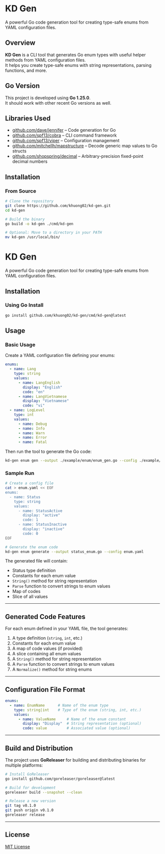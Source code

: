 # KD Gen

A powerful Go code generation tool for creating type-safe enums from YAML configuration files.

## Overview

**KD Gen** is a CLI tool that generates Go enum types with useful helper methods from YAML configuration files.  
It helps you create type-safe enums with string representations, parsing functions, and more.

## Go Version

This project is developed using **Go 1.25.0**.  
It should work with other recent Go versions as well.

## Libraries Used

- [github.com/dave/jennifer](https://github.com/dave/jennifer) – Code generation for Go
- [github.com/spf13/cobra](https://github.com/spf13/cobra) – CLI command framework
- [github.com/spf13/viper](https://github.com/spf13/viper) – Configuration management
- [github.com/mitchellh/mapstructure](https://github.com/mitchellh/mapstructure) – Decode generic map values to Go structs
- [github.com/shopspring/decimal](https://github.com/shopspring/decimal) – Arbitrary-precision fixed-point decimal numbers

## Installation

### From Source

```bash
# Clone the repository
git clone https://github.com/khuong02/kd-gen.git
cd kd-gen

# Build the binary
go build -o kd-gen ./cmd/kd-gen

# Optional: Move to a directory in your PATH
mv kd-gen /usr/local/bin/
```

# KD Gen

A powerful Go code generation tool for creating type-safe enums from YAML configuration files.

## Installation

### Using Go Install

```bash
go install github.com/khuong02/kd-gen/cmd/kd-gen@latest
```

## Usage

### Basic Usage

Create a YAML configuration file defining your enums:

```yaml
enums:
  - name: Lang
    type: string
    values:
      - name: LangEnglish
        display: "English"
        code: "en"
      - name: LangVietnamese
        display: "Vietnamese"
        code: "vi"
  - name: LogLevel
    type: int
    values:
      - name: Debug
      - name: Info
      - name: Warn
      - name: Error
      - name: Fatal
```

Then run the tool to generate the Go code:

```bash
kd-gen enum gen --output ./example/enum/enum_gen.go --config ./example/enum/enum.yml
```

### Sample Run

```bash
# Create a config file
cat > enum.yaml << EOF
enums:
  - name: Status
    type: string
    values:
      - name: StatusActive
        display: "active"
        code: 1
      - name: StatusInactive
        display: "inactive"
        code: 0
EOF

# Generate the enum code
kd-gen enum generate --output status_enum.go --config enum.yaml
```

The generated file will contain:

- Status type definition
- Constants for each enum value
- `String()` method for string representation
- `Parse` function to convert strings to enum values
- Map of codes
- Slice of all values

---

## Generated Code Features

For each enum defined in your YAML file, the tool generates:

1. A type definition (`string`, `int`, etc.)
2. Constants for each enum value
3. A map of code values (if provided)
4. A slice containing all enum values
5. A `String()` method for string representation
6. A `Parse` function to convert strings to enum values
7. A `Normalize()` method for string enums

---

## Configuration File Format

```yaml
enums:
  - name: EnumName      # Name of the enum type
    type: string|int    # Type of the enum (string, int, etc.)
    values:
      - name: ValueName     # Name of the enum constant
        display: "Display"  # String representation (optional)
        code: value         # Associated value (optional)
```

---

## Build and Distribution

The project uses **GoReleaser** for building and distributing binaries for multiple platforms:

```bash
# Install GoReleaser
go install github.com/goreleaser/goreleaser@latest

# Build for development
goreleaser build --snapshot --clean

# Release a new version
git tag v0.1.0
git push origin v0.1.0
goreleaser release
```

---

## License

[MIT License](LICENSE)
